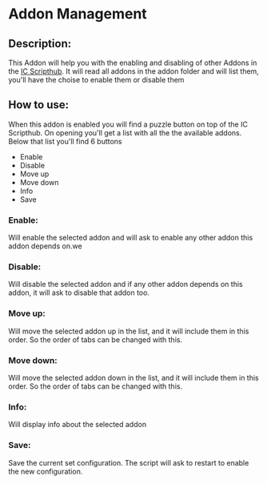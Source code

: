 # Addon Management
## Description:
This Addon will help you with the enabling and disabling of other Addons in the [IC Scripthub](https://github.com/mikebaldi/Idle-Champions).
It will read all addons in the addon folder and will list them, you'll have the choise to enable them or disable them

## How to use:
When this addon is enabled you will find a puzzle button on top of the IC Scripthub.
On opening you'll get a list with all the the available addons. Below that list you'll find 6 buttons
- Enable
- Disable
- Move up
- Move down
- Info
- Save

### Enable:
Will enable the selected addon and will ask to enable any other addon this addon depends on.we 

### Disable:
Will disable the selected addon and if any other addon depends on this addon, it will ask to disable that addon too.

### Move up:
Will move the selected addon up in the list, and it will include them in this order. So the order of tabs can be changed with this.

### Move down:
Will move the selected addon down in the list, and it will include them in this order. So the order of tabs can be changed with this.

### Info:
Will display info about the selected addon

### Save:
Save the current set configuration. The script will ask to restart to enable the new configuration.
